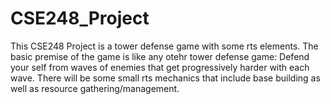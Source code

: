 # CSE248_Project
This CSE248 Project is a tower defense game with some rts elements. The basic premise of the game is like any otehr tower defense game: Defend your self from waves of enemies that get progressively harder with each wave. There will be some small rts mechanics that include base building as well as resource gathering/management.
